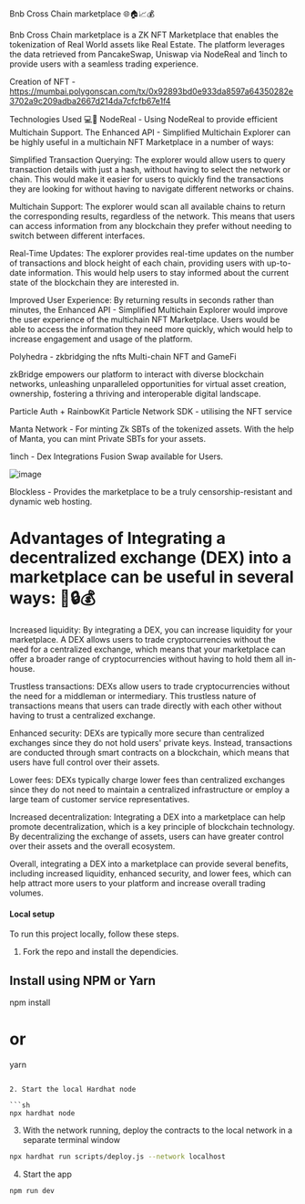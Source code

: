Bnb Cross Chain marketplace 🌐🏠📈💰

Bnb Cross Chain marketplace is a ZK NFT Marketplace that enables the tokenization of Real World assets like Real Estate. The platform leverages the data retrieved from PancakeSwap, Uniswap via NodeReal and 1inch to provide users with a seamless trading experience.

Creation of NFT - https://mumbai.polygonscan.com/tx/0x92893bd0e933da8597a64350282e3702a9c209adba2667d214da7cfcfb67e1f4

Technologies Used 💻🚀
NodeReal - Using NodeReal to provide efficient Multichain Support.
The Enhanced API - Simplified Multichain Explorer can be highly useful in a multichain NFT Marketplace in a number of ways:

Simplified Transaction Querying: The explorer would allow users to query transaction details with just a hash, without having to select the network or chain. This would make it easier for users to quickly find the transactions they are looking for without having to navigate different networks or chains.

Multichain Support: The explorer would scan all available chains to return the corresponding results, regardless of the network. This means that users can access information from any blockchain they prefer without needing to switch between different interfaces.

Real-Time Updates: The explorer provides real-time updates on the number of transactions and block height of each chain, providing users with up-to-date information. This would help users to stay informed about the current state of the blockchain they are interested in.

Improved User Experience: By returning results in seconds rather than minutes, the Enhanced API - Simplified Multichain Explorer would improve the user experience of the multichain NFT Marketplace. Users would be able to access the information they need more quickly, which would help to increase engagement and usage of the platform.

Polyhedra - zkbridging the nfts
Multi-chain NFT and GameFi

zkBridge empowers our platform to interact with diverse blockchain networks, unleashing unparalleled opportunities for virtual asset creation, ownership, fostering a thriving and interoperable digital landscape.

Particle Auth + RainbowKit
Particle Network SDK - utilising the NFT service

Manta Network - For minting Zk SBTs of the tokenized assets.
With the help of Manta, you can mint Private SBTs for your assets.

1inch - Dex Integrations
Fusion Swap available for Users.

![image](https://user-images.githubusercontent.com/95926324/235235682-1bc0b663-153a-4480-b95f-d74a4b992c67.png)

Blockless - Provides the marketplace to be a truly censorship-resistant and dynamic web hosting.

#  Advantages of Integrating a decentralized exchange (DEX) into a marketplace can be useful in several ways: 🔄🔒💰

Increased liquidity: By integrating a DEX, you can increase liquidity for your marketplace. A DEX allows users to trade cryptocurrencies without the need for a centralized exchange, which means that your marketplace can offer a broader range of cryptocurrencies without having to hold them all in-house.

Trustless transactions: DEXs allow users to trade cryptocurrencies without the need for a middleman or intermediary. This trustless nature of transactions means that users can trade directly with each other without having to trust a centralized exchange.

Enhanced security: DEXs are typically more secure than centralized exchanges since they do not hold users' private keys. Instead, transactions are conducted through smart contracts on a blockchain, which means that users have full control over their assets.

Lower fees: DEXs typically charge lower fees than centralized exchanges since they do not need to maintain a centralized infrastructure or employ a large team of customer service representatives.

Increased decentralization: Integrating a DEX into a marketplace can help promote decentralization, which is a key principle of blockchain technology. By decentralizing the exchange of assets, users can have greater control over their assets and the overall ecosystem.

Overall, integrating a DEX into a marketplace can provide several benefits, including increased liquidity, enhanced security, and lower fees, which can help attract more users to your platform and increase overall trading volumes.

#### Local setup

To run this project locally, follow these steps.

1. Fork the repo and install the dependicies.

## Install using NPM or Yarn
npm install

# or

yarn
```

2. Start the local Hardhat node

```sh
npx hardhat node
```

3. With the network running, deploy the contracts to the local network in a separate terminal window

```sh
npx hardhat run scripts/deploy.js --network localhost
```

4. Start the app

```
npm run dev
```
